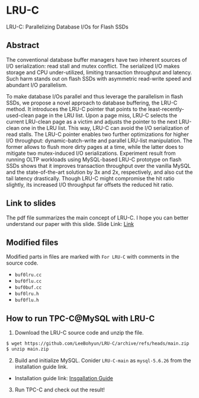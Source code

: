 # LRU-C
LRU-C: Parallelizing Database I/Os for Flash SSDs

## Abstract
The conventional database buffer managers have two inherent sources of I/O serialization: read stall and mutex conflict. The serialized I/O makes storage and CPU under-utilized, limiting transaction throughput and latency. Such harm stands out on flash SSDs with asymmetric read-write speed and abundant I/O parallelism.

To make database I/Os parallel and thus leverage the parallelism in flash SSDs, we propose a novel approach to database buffering, the LRU-C method. It introduces the LRU-C pointer that points to the least-recently-used-clean page in the LRU list. Upon a page miss, LRU-C selects the current LRU-clean page as a victim and adjusts the pointer to the next LRU-clean one in the LRU list. This way, LRU-C can avoid the I/O serialization of read stalls. The LRU-C pointer enables two further optimizations for higher I/O throughput: dynamic-batch-write and parallel LRU-list manipulation. The former allows to flush more dirty pages at a time, while the latter does to mitigate two mutex-induced I/O serializations. Experiment result from running OLTP workloads using MySQL-based LRU-C prototype on flash SSDs shows that it improves transaction throughput over the vanilla MySQL and the state-of-the-art solution by 3x and 2x, respectively, and also cut the tail latency drastically. Though LRU-C might compromise the hit ratio slightly, its increased I/O throughput far offsets the reduced hit ratio.

## Link to slides
The pdf file summarizes the main concept of LRU-C. I hope you can better understand our paper with this slide. 
Slide Link: [Link](https://drive.google.com/file/d/1FgjDNfjSeSQgjwSQBYEz5nEardbZRJ1B/view?usp=sharing)

## Modified files
Modified parts in files are marked with ```For LRU-C``` with comments in the source code.
- ```buf0lru.cc```
- ```buf0flu.cc```
- ```buf0buf.cc```
- ```buf0lru.h```
- ```buf0flu.h```

## How to run TPC-C@MySQL with LRU-C

1. Download the LRU-C source code and unzip the file.
```bash
$ wget https://github.com/LeeBohyun/LRU-C/archive/refs/heads/main.zip
$ unzip main.zip
```

2. Build and initialize MySQL. Conider ```LRU-C-main``` as ```mysql-5.6.26``` from the installation guide link.
- Installation guide link: [Insgallation Guide](https://github.com/LeeBohyun/mysql-tpcc/blob/master/installation_guide/how-to-install-and-run-mysql-tpcc.md)

3. Run TPC-C and check out the result!
